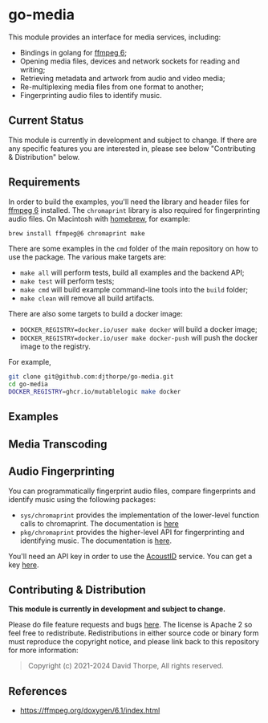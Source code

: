 
# go-media

This module provides an interface for media services, including:

* Bindings in golang for [ffmpeg 6](https://ffmpeg.org/);
* Opening media files, devices and network sockets for reading and writing;
* Retrieving metadata and artwork from audio and video media;
* Re-multiplexing media files from one format to another;
* Fingerprinting audio files to identify music.

## Current Status

This module is currently in development and subject to change. If there are any specific features
you are interested in, please see below "Contributing & Distribution" below.

## Requirements

In order to build the examples, you'll need the library and header files for [ffmpeg 6](https://ffmpeg.org/download.html) installed. 
The `chromaprint` library is also required for fingerprinting audio files. On Macintosh with [homebrew](http://bew.sh/), for example:

```bash
brew install ffmpeg@6 chromaprint make
```

There are some examples in the `cmd` folder of the main repository on how to use
the package. The various make targets are:

* `make all` will perform tests, build all examples and the backend API;
* `make test` will perform tests;
* `make cmd` will build example command-line tools into the `build` folder;
* `make clean` will remove all build artifacts.

There are also some targets to build a docker image:

* `DOCKER_REGISTRY=docker.io/user make docker` will build a docker image;
* `DOCKER_REGISTRY=docker.io/user make docker-push` will push the docker image to the registry.

For example,

```bash
git clone git@github.com:djthorpe/go-media.git
cd go-media
DOCKER_REGISTRY=ghcr.io/mutablelogic make docker
```

## Examples

## Media Transcoding

## Audio Fingerprinting

You can programmatically fingerprint audio files, compare fingerprints and identify music using the following packages:

* `sys/chromaprint` provides the implementation of the lower-level function calls
  to chromaprint. The documentation is [here](https://pkg.go.dev/github.com/mutablelogic/go-media/sys/chromaprint)
* `pkg/chromaprint` provides the higher-level API for fingerprinting and identifying music. The documentation
  is [here](https://pkg.go.dev/github.com/mutablelogic/go-media/pkg/chromaprint).

You'll need an API key in order to use the [AcoustID](https://acoustid.org/) service. You can get a key
[here](https://acoustid.org/login).

## Contributing & Distribution

__This module is currently in development and subject to change.__

Please do file feature requests and bugs [here](https://github.com/mutablelogic/go-media/issues).
The license is Apache 2 so feel free to redistribute. Redistributions in either source
code or binary form must reproduce the copyright notice, and please link back to this
repository for more information:

> Copyright (c) 2021-2024 David Thorpe, All rights reserved.

## References

* https://ffmpeg.org/doxygen/6.1/index.html
